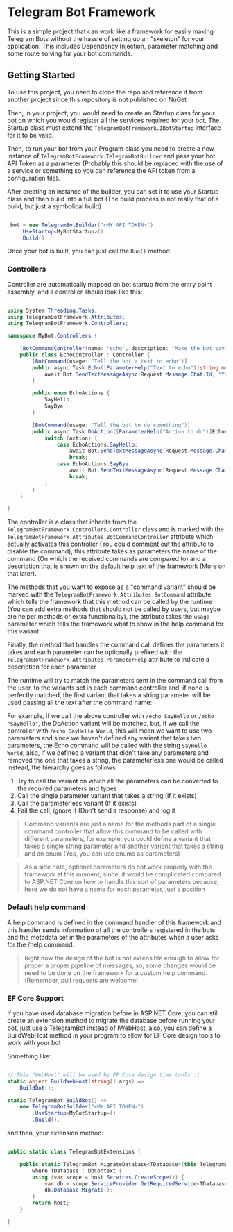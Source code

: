 # Telegram Bot Framework

This is a simple project that can work like a framework for easily making Telegram Bots without the hassle of setting up an "skeleton" for your application.
This includes Dependency Injection, parameter matching and some route solving for your bot commands.

## Getting Started

To use this project, you need to clone the repo and reference it from another project since this repository is not published on NuGet

Then, in your project, you would need to create an Startup class for your bot on which you would register all the services required for your bot.
The Startup class must extend the `TelegramBotFramework.IBotStartup` interface for it to be valid.

Then, to run your bot from your Program class you need to create a new instance of `TelegramBotFramework.TelegramBotBuilder` and pass your bot API Token as a parameter (Probably this should be replaced with the use of a service or something so you can reference the API token from a configuration file).

After creating an instance of the builder, you can set it to use your Startup class and then build into a full bot (The build process is not really that of a build, but just a symbolical build)

``` csharp

_bot = new TelegramBotBuilder("<MY API TOKEN>")
    .UseStartup<MyBotStartup>()
    .Build();

```

Once your bot is built, you can just call the `Run()` method

### Controllers

Controller are automatically mapped on bot startup from the entry point assembly, and a controller should look like this:

``` csharp

using System.Threading.Tasks;
using TelegramBotFramework.Attributes;
using TelegramBotFramework.Controllers;

namespace MyBot.Controllers {

    [BotCommandController(name: "echo", description: "Make the bot say things")]
    public class EchoController : Controller {
        [BotCommand(usage: "Tell the bot a text to echo")]
        public async Task Echo([ParameterHelp("Text to echo")]string message) {
            await Bot.SendTextMessageAsync(Request.Message.Chat.Id, "You said: " + message);
        }

        public enum EchoActions {
            SayHello,
            SayBye
        }

        [BotCommand(usage: "Tell the bot to do something")]
        public async Task DoAction([ParameterHelp("Action to do")]EchoActions action) {
            switch (action) {
                case EchoActions.SayHello:
                    await Bot.SendTextMessageAsync(Request.Message.Chat.Id, "Hello!");
                    break;
                case EchoActions.SayBye:
                    await Bot.SendTextMessageAsync(Request.Message.Chat.Id, "Bye!");
                    break;
            }
        }
    }

}

```

The controller is a class that inherits from the `TelegramBotFramework.Controllers.Controller` class and is marked with the `TelegramBotFramework.Attributes.BotCommandController` attribute which actually activates this controller (You could comment out the attribute to disable the command), this attribute takes as parameters the name of the command (On which the received commands are compared to) and a description that is shown on the default help text of the framework (More on that later).

The methods that you want to expose as a "command variant" should be marked with the `TelegramBotFramework.Attributes.BotCommand` attribute, which tells the framework that this method can be called by the runtime (You can add extra methods that should not be called by users, but maybe are helper methods or extra functionality), the attribute takes the `usage` parameter which tells the framework what to show in the help command for this variant

Finally, the method that handles the command call defines the parameters it takes and each parameter can be optionally prefixed with the `TelegramBotFramework.Attributes.ParameterHelp` attribute to indicate a description for each parameter

The runtime will try to match the parameters sent in the command call from the user, to the variants set in each command controller and, if none is perfectly matched, the first variant that takes a string parameter will be used passing all the text after the command name:

For example, if we call the above controller with `/echo SayHello` or `/echo "SayHello"`, the DoAction variant will be matched, but, if we call the controller with `/echo SayHello World`, this will mean we want to use two parameters and since we haven't defined any variant that takes two parameters, the Echo command will be called with the string `SayHello World`, also, if we defined a variant that didn't take any parameters and removed the one that takes a string, the parameterless one would be called instead, the hierarchy goes as follows:

1. Try to call the variant on which all the parameters can be converted to the required parameters and types
2. Call the single parameter variant that takes a string (If it exists)
3. Call the parameterless variant (If it exists)
4. Fail the call, ignore it (Don't send a response) and log it

> Command variants are just a name for the methods part of a single command controller that allow this command to be called with different parameters, for example, you could define a variant that takes a single string parameter and another variant that takes a string and an enum (Yes, you can use enums as parameters)

> As a side note, optional parameters do not work properly with the framework at this moment, since, it would be complicated compared to ASP.NET Core on how to handle this sort of parameters because, here we do not have a name for each parameter, just a position

### Default help command

A help command is defined in the command handler of this framework and this handler sends information of all the controllers registered in the bots and the metadata set in the parameters of the attributes when a user asks for the /help command.

> Right now the design of the bot is not extensible enough to allow for proper a proper pipeline of messages, so, some changes would be need to be done on the framework for a custom help command. (Remember, pull requests are welcome)

### EF Core Support

If you have used database migration before in ASP.NET Core, you can still create an extension method to migrate the database before running your bot, just use a TelegramBot instead of IWebHost, also, you can define a BuildWebHost method in your program to allow for EF Core design tools to work with your bot

Something like:

``` csharp

// This "WebHost" will be used by EF Core design time tools :)
static object BuildWebHost(string[] args) =>
    BuildBot();

static TelegramBot BuildBot() =>
    new TelegramBotBuilder("<MY API TOKEN>")
        .UseStartup<MyBotStartup>()
        .Build();

```

and then, your extension method:

``` csharp

public static class TelegramBotExtensions {

    public static TelegramBot MigrateDatabase<TDatabase>(this TelegramBot host)
        where TDatabase : DbContext {
        using (var scope = host.Services.CreateScope()) {
            var db = scope.ServiceProvider.GetRequiredService<TDatabase>();
            db.Database.Migrate();
        }
        return host;
    }

}

```